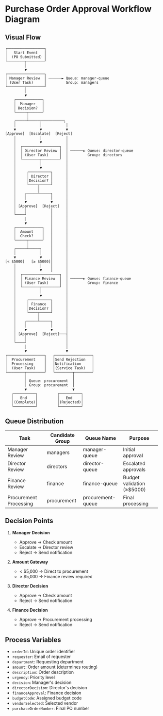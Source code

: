 # Purchase Order Approval Workflow Diagram

## Visual Flow

```
┌─────────────────┐
│   Start Event   │
│  (PO Submitted) │
└────────┬────────┘
         │
         ▼
┌─────────────────┐
│ Manager Review  │ ──────► Queue: manager-queue
│ (User Task)     │         Group: managers
└────────┬────────┘
         │
         ▼
    ┌────────────┐
    │  Manager   │
    │ Decision?  │
    └─────┬──────┘
          │
    ┌─────┴─────┬──────────┐
    │           │           │
    ▼           ▼           ▼
[Approve]  [Escalate]  [Reject]
    │           │           │
    │           ▼           │
    │  ┌─────────────────┐  │
    │  │ Director Review │  │ ──────► Queue: director-queue
    │  │ (User Task)     │  │         Group: directors
    │  └────────┬────────┘  │
    │           │           │
    │           ▼           │
    │     ┌──────────┐      │
    │     │ Director │      │
    │     │Decision? │      │
    │     └────┬─────┘      │
    │          │            │
    │    ┌─────┴─────┐      │
    │    │           │      │
    │    ▼           ▼      │
    │ [Approve]  [Reject]   │
    │    │           │      │
    └────┘           │      │
         │           │      │
         ▼           │      │
    ┌────────────┐   │      │
    │  Amount    │   │      │
    │  Check?    │   │      │
    └─────┬──────┘   │      │
          │          │      │
    ┌─────┴─────┐    │      │
    │           │    │      │
    ▼           ▼    │      │
[< $5000]   [≥ $5000]│      │
    │           │    │      │
    │           ▼    │      │
    │  ┌─────────────────┐  │
    │  │ Finance Review  │  │ ──────► Queue: finance-queue
    │  │ (User Task)     │  │         Group: finance
    │  └────────┬────────┘  │
    │           │           │
    │           ▼           │
    │     ┌──────────┐      │
    │     │ Finance  │      │
    │     │Decision? │      │
    │     └────┬─────┘      │
    │          │            │
    │    ┌─────┴─────┐      │
    │    │           │      │
    │    ▼           ▼      │
    │ [Approve]  [Reject]───┤
    │    │                  │
    └────┘                  │
         │                  │
         ▼                  ▼
┌─────────────────┐   ┌─────────────────┐
│  Procurement    │   │Send Rejection   │
│  Processing     │   │Notification     │
│  (User Task)    │   │(Service Task)   │
└────────┬────────┘   └────────┬────────┘
         │                     │
         │ Queue: procurement  │
         │ Group: procurement  │
         ▼                     ▼
   ┌──────────┐         ┌──────────┐
   │   End    │         │   End    │
   │(Complete)│         │(Rejected)│
   └──────────┘         └──────────┘
```

## Queue Distribution

| Task | Candidate Group | Queue Name | Purpose |
|------|----------------|------------|---------|
| Manager Review | managers | manager-queue | Initial approval |
| Director Review | directors | director-queue | Escalated approvals |
| Finance Review | finance | finance-queue | Budget validation (≥$5000) |
| Procurement Processing | procurement | procurement-queue | Final processing |

## Decision Points

1. **Manager Decision**
   - Approve → Check amount
   - Escalate → Director review
   - Reject → Send notification

2. **Amount Gateway**
   - < $5,000 → Direct to procurement
   - ≥ $5,000 → Finance review required

3. **Director Decision**
   - Approve → Check amount
   - Reject → Send notification

4. **Finance Decision**
   - Approve → Procurement processing
   - Reject → Send notification

## Process Variables

- `orderId`: Unique order identifier
- `requester`: Email of requester
- `department`: Requesting department
- `amount`: Order amount (determines routing)
- `description`: Order description
- `urgency`: Priority level
- `decision`: Manager's decision
- `directorDecision`: Director's decision
- `financeApproval`: Finance decision
- `budgetCode`: Assigned budget code
- `vendorSelected`: Selected vendor
- `purchaseOrderNumber`: Final PO number